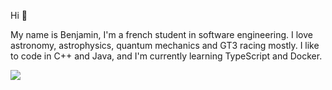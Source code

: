 Hi :wave:

My name is Benjamin, I'm a french student in software engineering. I love astronomy, astrophysics, quantum mechanics and GT3 racing mostly.
I like to code in C++ and Java, and I'm currently learning TypeScript and Docker.

<!-- hey that's private don't look! -->
<a href="https://github.com/anuraghazra/github-readme-stats">
  <img align="center" src="https://github-readme-stats-benjamindls.vercel.app/api/top-langs/?username=BenjaminDls&layout=compact&theme=dracula&langs_count=10" />
</a>
